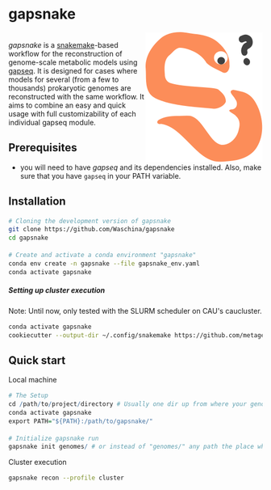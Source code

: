 # gapsnake

<img src="images/gapsnake.svg" align="right" /> <br/>*gapsnake* is a <u>snakemake</u>-based workflow for the reconstruction of genome-scale metabolic models using <u>gapseq</u>. It is designed for cases where models for several (from a few to thousands) prokaryotic genomes are reconstructed with the same workflow. It aims to combine an easy and quick usage with full customizability of each individual gapseq module.



## Prerequisites

- you will need to have *gapseq* and its dependencies installed. Also, make sure that you have `gapseq` in your PATH variable.

## Installation

```sh
# Cloning the development version of gapsnake
git clone https://github.com/Waschina/gapsnake
cd gapsnake

# Create and activate a conda environment "gapsnake"
conda env create -n gapsnake --file gapsnake_env.yaml
conda activate gapsnake
```

##### Setting up cluster execution

Note: Until now, only tested with the SLURM scheduler on CAU's caucluster.

```sh
conda activate gapsnake
cookiecutter --output-dir ~/.config/snakemake https://github.com/metagenome-atlas/clusterprofile.git
```



## Quick start

Local machine

```R
# The Setup
cd /path/to/project/directory # Usually one dir up from where your genomes are
conda activate gapsnake
export PATH="${PATH}:/path/to/gapsnake/"

# Initialize gapsnake run
gapsnake init genomes/ # or instead of "genomes/" any path the place where your genomes are


```



Cluster execution

```sh
gapsnake recon --profile cluster
```

